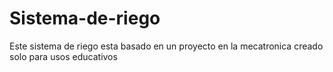 # Sistema-de-riego

Este sistema de riego esta basado en un proyecto en la mecatronica
creado solo para usos educativos 

